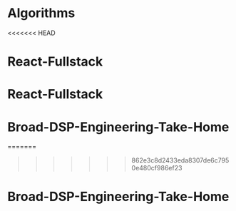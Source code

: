 # Algorithms
<<<<<<< HEAD
# React-Fullstack
# React-Fullstack
# Broad-DSP-Engineering-Take-Home
=======
>>>>>>> 862e3c8d2433eda8307de6c7950e480cf986ef23
# Broad-DSP-Engineering-Take-Home
